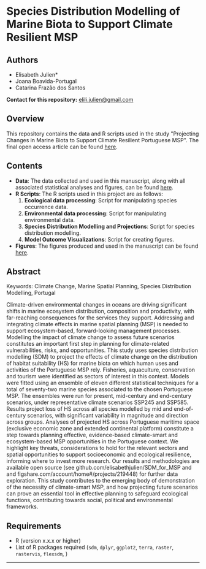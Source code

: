 # Species Distribution Modelling  of Marine Biota to Support Climate Resilient MSP

## Authors
- Elisabeth Julien* 
- Joana Boavida-Portugal
- Catarina Frazão dos Santos

**Contact for this repository:** [elili.julien@gmail.com](mailto:elili.julien@gmail.com)

## Overview
This repository contains the data and R scripts used in the study "Projecting Changes in Marine Biota to Support Climate Resilient Portuguese MSP". The final open access article can be found [here](xxx).

## Contents
- **Data**: The data collected and used in this manuscript, along with all associated statistical analyses and figures, can be found [here](xxx).
- **R Scripts**: The R scripts used in this project are as follows:
  1. **Ecological data processing**: Script for manipulating species occurrence data.
  2. **Environmental data processing**: Script for manipulating environmental data.
  3. **Species Distribution Modelling and Projections**: Script for species distribution modelling.
  4. **Model Outcome Visualizations**: Script for creating figures.
- **Figures**: The figures produced and used in the manuscript can be found [here](xxx).

## Abstract
Keywords: Climate Change, Marine Spatial Planning, Species Distribution Modelling, Portugal

Climate-driven environmental changes in oceans are driving significant shifts in marine ecosystem distribution, composition and productivity, with far-reaching consequences for the services they support. Addressing and integrating climate effects in marine spatial planning (MSP) is needed to support ecosystem-based, forward-looking management processes. Modelling the impact of climate change to assess future scenarios constitutes an important first step in planning for climate-related vulnerabilities, risks, and opportunities.
This study uses species distribution modelling (SDM) to project the effects of climate change on the distribution of habitat suitability (HS) for marine biota on which human uses and activities of the Portuguese MSP rely. Fisheries, aquaculture, conservation and tourism were identified as sectors of interest in this context. Models were fitted using an ensemble of eleven different statistical techniques for a total of seventy-two marine species associated to the chosen Portuguese MSP. The ensembles were run for present, mid-century and end-century scenarios, under representative climate scenarios SSP245 and SSP585.
Results project loss of HS across all species modelled by mid and end-of-century scenarios, with significant variability in magnitude and direction across groups.  Analyses of projected HS across Portuguese maritime space (exclusive economic zone and extended continental platform) constitute a step towards planning effective, evidence-based climate-smart and ecosystem-based MSP opportunities in the Portuguese context. We highlight key threats, considerations to hold for the relevant sectors and spatial opportunities to support socioeconomic and ecological resilience, informing where to invest more research. Our results and methodologies are available open source (see github.com/elisabethjulien/SDM_for_MSP and and figshare.com/account/home#/projects/219448) for further data exploration. 
This study contributes to the emerging body of demonstration of the necessity of climate-smart MSP, and how projecting future scenarios can prove an essential tool in effective planning to safeguard ecological functions, contributing towards social, political and environmental frameworks. 


## Requirements
- R (version x.x.x or higher)
- List of R packages required (`sdm`, `dplyr`, `ggplot2`, `terra`, `raster`, `rastervis`, `flexsdm`, )

---


